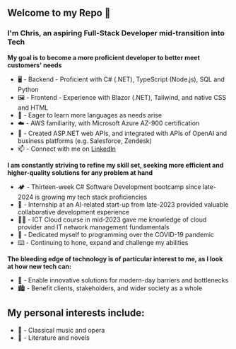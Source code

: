 Welcome to my Repo 👋
---
### I'm Chris, an aspiring Full-Stack Developer mid-transition into Tech
**My goal is to become a more proficient developer to better meet customers' needs**
- 🖥️ - Backend - Proficient with C# (.NET), TypeScript (Node.js), SQL and Python
- 🖼️ - Frontend - Experience with Blazor (.NET), Tailwind, and native CSS and HTML
- 🎯 - Eager to learn more languages as needs arise
- ☁️ - AWS familiarity, with Microsoft Azure AZ-900 certification
- 🤖 - Created ASP.NET web APIs, and integrated with APIs of OpenAI and business platforms (e.g. Salesforce, Zendesk)
- 📫 - Connect with me on [LinkedIn](https://www.linkedin.com/in/leecgh/)

**I am constantly striving to refine my skill set, seeking more efficient and higher-quality solutions for any problem at hand**
- 🏕️ - Thirteen-week C# Software Development bootcamp since late-2024 is growing my tech stack proficiencies
- 🏢 - Internship at an AI-related start-up from late-2023 provided valuable collaborative development experience
- 🧑‍🏫 - ICT Cloud course in mid-2023 gave me knowledge of cloud provider and IT network management fundamentals
- 📅 - Dedicated myself to programming over the COVID-19 pandemic
- ⌨️ - Continuing to hone, expand and challenge my abilities

**The bleeding edge of technology is of particular interest to me, as I look at how new tech can:**
- 🔬 - Enable innovative solutions for modern-day barriers and bottlenecks
- 🏙️ - Benefit clients, stakeholders, and wider society as a whole

My personal interests include:
---
- 🎻 - Classical music and opera
- 📖 - Literature and novels

